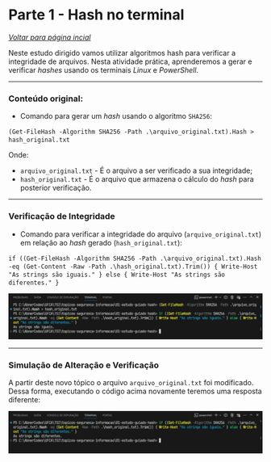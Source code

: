 # Parte 1 - Hash no terminal

[_Voltar para página incial_](/README.md)

Neste estudo dirigido vamos utilizar algoritmos hash para verificar a integridade de arquivos. Nesta atividade prática, aprenderemos a gerar e verificar _hashes_ usando os terminais _Linux_ e _PowerShell_.

---

### Conteúdo original:

- Comando para gerar um _hash_ usando o algoritmo `SHA256`:

```
(Get-FileHash -Algorithm SHA256 -Path .\arquivo_original.txt).Hash > hash_original.txt
```

Onde:

- `arquivo_original.txt` - É o arquivo a ser verificado a sua integridade;
- `hash_original.txt` - É o arquivo que armazena o cálculo do _hash_ para posterior verificação.

---

### Verificação de Integridade

- Comando para verificar a integridade do arquivo (`arquivo_original.txt`) em relação ao _hash_ gerado (`hash_original.txt`):

```
if ((Get-FileHash -Algorithm SHA256 -Path .\arquivo_original.txt).Hash -eq (Get-Content -Raw -Path .\hash_original.txt).Trim()) { Write-Host "As strings são iguais." } else { Write-Host "As strings são diferentes." }
```

![](execucao-verificacao-integridade.png)

---

### Simulação de Alteração e Verificação

A partir deste novo tópico o arquivo `arquivo_original.txt` foi modificado. Dessa forma, executando o código acima novamente teremos uma resposta diferente:

![](execucao-verificacao-integridade-modificado.png)